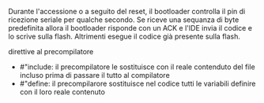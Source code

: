  Durante l'accessione o a seguito del reset, il bootloader controlla il pin di ricezione seriale per qualche secondo.
 Se riceve una sequanza di byte predefinita allora il bootloader risponde con un ACK e l'IDE invia il codice e lo scrive sulla flash.
 Altrimenti esegue il codice già presente sulla flash.

direttive al precompilatore
* #"include: il precompilatore le sostituisce con il reale contenduto del file incluso prima di passare il tutto al compilatore
* #"define: il precompilarore sostituisce nel codice tutti le variabili definire con il loro reale contenuto